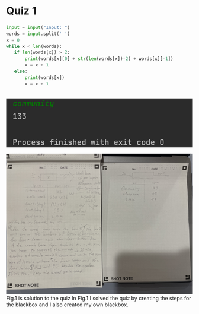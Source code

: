 # Quiz 1
```.py
input = input("Input: ")
words = input.split(' ')
x = 0
while x < len(words):
   if len(words[x]) > 2:
       print(words[x][0] + str(len(words[x])-2) + words[x][-1])
       x = x + 1
   else:
       print(words[x])
       x = x + 1



```
![flow chart](001fc.png)


![solution to the quiz](001.png)
Fig.1 is solution to the quiz
In Fig.1 I solved the quiz by creating the steps for the blackbox and I also created my own blackbox.
